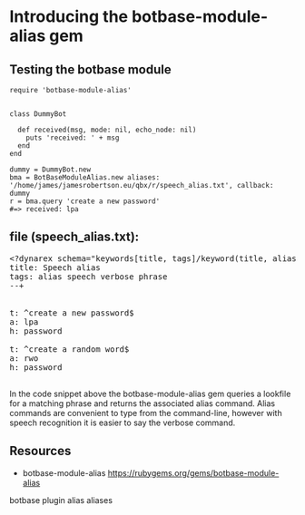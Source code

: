 # Introducing the botbase-module-alias gem

## Testing the botbase module

    require 'botbase-module-alias'


    class DummyBot

      def received(msg, mode: nil, echo_node: nil)
        puts 'received: ' + msg
      end
    end

    dummy = DummyBot.new
    bma = BotBaseModuleAlias.new aliases: '/home/james/jamesrobertson.eu/qbx/r/speech_alias.txt', callback: dummy
    r = bma.query 'create a new password'
    #=> received: lpa

## file (speech_alias.txt):

<pre>
&lt;?dynarex schema="keywords[title, tags]/keyword(title, aliasname, hashtags)"?&gt;
title: Speech alias
tags: alias speech verbose phrase
--+


t: ^create a new password$
a: lpa
h: password

t: ^create a random word$
a: rwo
h: password

</pre>


In the code snippet above the botbase-module-alias gem queries a lookfile for a matching phrase and returns the associated alias command. Alias commands are convenient to type from the command-line, however with speech recognition it is easier to say the verbose command.

## Resources

* botbase-module-alias https://rubygems.org/gems/botbase-module-alias

botbase plugin alias aliases
